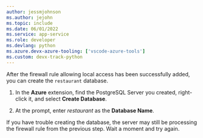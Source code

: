 ```yaml
---
author: jessmjohnson
ms.author: jejohn
ms.topic: include
ms.date: 06/01/2022
ms.service: app-service
ms.role: developer
ms.devlang: python
ms.azure.devx-azure-tooling: ['vscode-azure-tools']
ms.custom: devx-track-python
---
```


After the firewall rule allowing local access has been successfully added, you can create the `restaurant` database.

1. In the **Azure** extension, find the PostgreSQL Server you created, right-click it, and select **Create Database**.

1. At the prompt, enter *restaurant* as the **Database Name**.

If you have trouble creating the database, the server may still be processing the firewall rule from the previous step. Wait a moment and try again.
